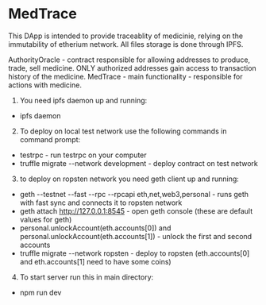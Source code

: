 # MedTrace

This DApp is intended to provide traceablity of medicinie, relying on the immutability of etherium network.
All files storage is done through IPFS.

AuthorityOracle - contract responsible for allowing addresses to produce, trade, sell medicine. 
ONLY authorized addresses gain access to transaction history of the medicine.
MedTrace - main functionality - responsible for actions with medicine.

1. You need ipfs daemon up and running:
  - ipfs daemon

2. To deploy on local test network use the following commands in command prompt: 
  - testrpc - run testrpc on your computer
  - truffle migrate --network development - deploy contract on test network
  
3. to deploy on ropsten network you need geth client up and running:
  - geth --testnet --fast --rpc --rpcapi eth,net,web3,personal - runs geth with fast sync and connects it to ropsten network
  - geth attach http://127.0.0.1:8545 - open geth console (these are default values for geth)
  - personal.unlockAccount(eth.accounts[0]) and personal.unlockAccount(eth.accounts[1]) - unlock the first and second accounts
  - truffle migrate --network ropsten - deploy to ropsten (eth.accounts[0] and eth.accounts[1] need to have some coins)
  
4. To start server run this in main directory:
  - npm run dev
